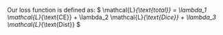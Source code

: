 Our loss function is defined as:
$
\mathcal{L}_{\text{total}} = \lambda_1 \mathcal{L}_{\text{CE}} + \lambda_2 \mathcal{L}_{\text{Dice}} + \lambda_3 \mathcal{L}_{\text{Dist}}
$

